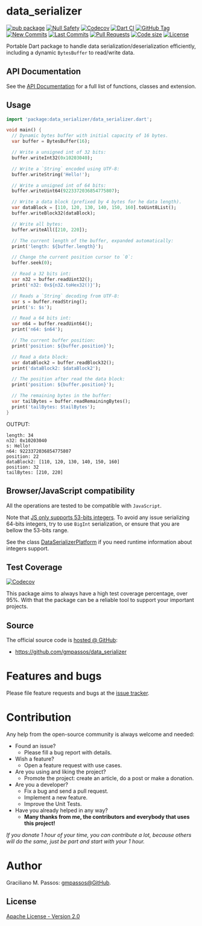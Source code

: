 # data_serializer

[![pub package](https://img.shields.io/pub/v/data_serializer.svg?logo=dart&logoColor=00b9fc)](https://pub.dev/packages/data_serializer)
[![Null Safety](https://img.shields.io/badge/null-safety-brightgreen)](https://dart.dev/null-safety)
[![Codecov](https://img.shields.io/codecov/c/github/gmpassos/data_serializer)](https://app.codecov.io/gh/gmpassos/data_serializer)
[![Dart CI](https://github.com/gmpassos/data_serializer/actions/workflows/dart.yml/badge.svg?branch=master)](https://github.com/gmpassos/data_serializer/actions/workflows/dart.yml)
[![GitHub Tag](https://img.shields.io/github/v/tag/gmpassos/data_serializer?logo=git&logoColor=white)](https://github.com/gmpassos/data_serializer/releases)
[![New Commits](https://img.shields.io/github/commits-since/gmpassos/data_serializer/latest?logo=git&logoColor=white)](https://github.com/gmpassos/data_serializer/network)
[![Last Commits](https://img.shields.io/github/last-commit/gmpassos/data_serializer?logo=git&logoColor=white)](https://github.com/gmpassos/data_serializer/commits/master)
[![Pull Requests](https://img.shields.io/github/issues-pr/gmpassos/data_serializer?logo=github&logoColor=white)](https://github.com/gmpassos/data_serializer/pulls)
[![Code size](https://img.shields.io/github/languages/code-size/gmpassos/data_serializer?logo=github&logoColor=white)](https://github.com/gmpassos/data_serializer)
[![License](https://img.shields.io/github/license/gmpassos/data_serializer?logo=open-source-initiative&logoColor=green)](https://github.com/gmpassos/data_serializer/blob/master/LICENSE)

Portable Dart package to handle data serialization/deserialization efficiently,
including a dynamic `BytesBuffer` to read/write data.

## API Documentation

See the [API Documentation][api_doc] for a full list of functions, classes and extension.

[api_doc]: https://pub.dev/documentation/data_serializer/latest/

## Usage

```dart
import 'package:data_serializer/data_serializer.dart';

void main() {
  // Dynamic bytes buffer with initial capacity of 16 bytes.
  var buffer = BytesBuffer(16);

  // Write a unsigned int of 32 bits:
  buffer.writeInt32(0x10203040);

  // Write a `String` encoded using UTF-8:
  buffer.writeString('Hello!');

  // Write a unsigned int of 64 bits:
  buffer.writeUint64(9223372036854775807);

  // Write a data block (prefixed by 4 bytes for he data length).
  var dataBlock = [110, 120, 130, 140, 150, 160].toUint8List();
  buffer.writeBlock32(dataBlock);

  // Write all bytes:
  buffer.writeAll([210, 220]);

  // The current length of the buffer, expanded automatically:
  print('length: ${buffer.length}');

  // Change the current position cursor to `0`:
  buffer.seek(0);

  // Read a 32 bits int:
  var n32 = buffer.readUint32();
  print('n32: 0x${n32.toHex32()}');

  // Reads a `String` decoding from UTF-8:
  var s = buffer.readString();
  print('s: $s');

  // Read a 64 bits int:
  var n64 = buffer.readUint64();
  print('n64: $n64');

  // The current buffer position:
  print('position: ${buffer.position}');

  // Read a data block:
  var dataBlock2 = buffer.readBlock32();
  print('dataBlock2: $dataBlock2');

  // The position after read the data block:
  print('position: ${buffer.position}');

  // The remaining bytes in the buffer:
  var tailBytes = buffer.readRemainingBytes();
  print('tailBytes: $tailBytes');
}
```

OUTPUT:

```text
length: 34
n32: 0x10203040
s: Hello!
n64: 9223372036854775807
position: 22
dataBlock2: [110, 120, 130, 140, 150, 160]
position: 32
tailBytes: [210, 220]
```

## Browser/JavaScript compatibility

All the operations are tested to be compatible with `JavaScript`.

Note that [JS only supports 53-bits integers][js_int_53bits]. To avoid any issue serializing 64-bits integers,
try to use `BigInt` serialization, or ensure that you are bellow the 53-bits range.

See the class [DataSerializerPlatform][data_serializer_platform] if you need runtime information
about integers support.

[data_serializer_platform]: https://pub.dev/documentation/data_serializer/latest/data_serializer/DataSerializerPlatform-class.html
[js_int_53bits]: https://developer.mozilla.org/en-US/docs/Web/JavaScript/Reference/Global_Objects/Number/MAX_SAFE_INTEGER

## Test Coverage

[![Codecov](https://img.shields.io/codecov/c/github/gmpassos/data_serializer)](https://app.codecov.io/gh/gmpassos/data_serializer)

This package aims to always have a high test coverage percentage, over 95%.
With that the package can be a reliable tool to support your important projects.

## Source

The official source code is [hosted @ GitHub][github_async_field]:

- https://github.com/gmpassos/data_serializer

[github_async_field]: https://github.com/gmpassos/data_serializer

# Features and bugs

Please file feature requests and bugs at the [issue tracker][tracker].

# Contribution

Any help from the open-source community is always welcome and needed:

- Found an issue?
    - Please fill a bug report with details.
- Wish a feature?
    - Open a feature request with use cases.
- Are you using and liking the project?
    - Promote the project: create an article, do a post or make a donation.
- Are you a developer?
    - Fix a bug and send a pull request.
    - Implement a new feature.
    - Improve the Unit Tests.
- Have you already helped in any way?
    - **Many thanks from me, the contributors and everybody that uses this project!**

*If you donate 1 hour of your time, you can contribute a lot,
because others will do the same, just be part and start with your 1 hour.*

[tracker]: https://github.com/gmpassos/data_serializer/issues

# Author

Graciliano M. Passos: [gmpassos@GitHub][github].

[github]: https://github.com/gmpassos

## License

[Apache License - Version 2.0][apache_license]

[apache_license]: https://www.apache.org/licenses/LICENSE-2.0.txt
